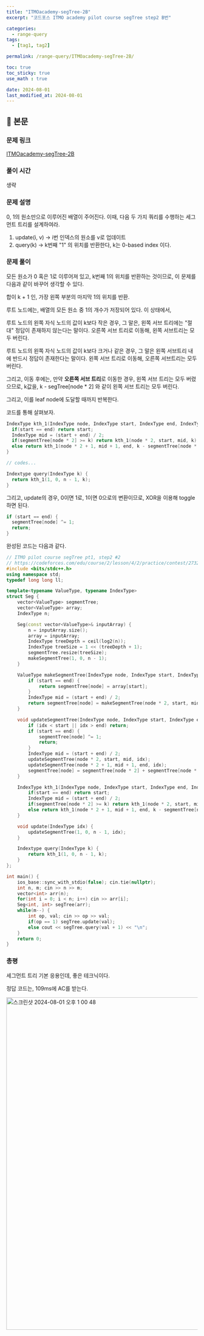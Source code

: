 ```yaml
---
title: "ITMOacademy-segTree-2B"
excerpt: "코드포스 ITMO academy pilot course segTree step2 B번"

categories:
  - range-query
tags:
  - [tag1, tag2]

permalink: /range-query/ITMOacademy-segTree-2B/

toc: true
toc_sticky: true
use_math : true

date: 2024-08-01
last_modified_at: 2024-08-01
---
```


## 🦥 본문

### 문제 링크

[ITMOacademy-segTree-2B](https://codeforces.com/edu/course/2/lesson/4/2/practice/contest/273278/problem/B)

### 풀이 시간

생략

### 문제 설명

0, 1의 원소만으로 이루어진 배열이 주어진다. 이때, 다음 두 가지 쿼리를 수행하는 세그먼트 트리를 설계하여라. 

1. update(i, v) -> i번 인덱스의 원소를 v로 업데이트
2. query(k) -> k번째 "1" 의 위치를 반환한다, k는 0-based index 이다.

### 문제 풀이

모든 원소가 0 혹은 1로 이루어져 있고, k번째 1의 위치를 반환하는 것이므로, 이 문제를 다음과 같이 바꾸어 생각할 수 있다. 

합이 k + 1 인, 가장 왼쪽 부분의 마지막 1의 위치를 반환. 

루트 노드에는, 배열의 모든 원소 중 1의 개수가 저장되어 있다. 이 상태에서, 

루트 노드의 왼쪽 자식 노드의 값이 k보다 작은 경우, 그 말은, 왼쪽 서브 트리에는 "절대" 정답이 존재하지 않는다는 말이다. 오른쪽 서브 트리로 이동해, 왼쪽 서브트리는 모두 버린다. 

루트 노드의 왼쪽 자식 노드의 값이 k보다 크거나 같은 경우, 그 말은 왼쪽 서브트리 내에 반드시 정답이 존재한다는 말이다. 왼쪽 서브 트리로 이동해, 오른쪽 서브트리는 모두 버린다. 

그리고, 이동 후에는, 만약 **오른쪽 서브 트리**로 이동한 경우, 왼쪽 서브 트리는 모두 버렸으므로, k값을, k - segTree[node * 2] 와 같이 왼쪽 서브 트리는 모두 버린다. 

그리고, 이를 leaf node에 도달할 때까지 반복한다. 

코드를 통해 살펴보자. 

```cpp
IndexType kth_1(IndexType node, IndexType start, IndexType end, IndexType k) {
  if(start == end) return start;
  IndexType mid = (start + end) / 2;
  if(segmentTree[node * 2] >= k) return kth_1(node * 2, start, mid, k);
  else return kth_1(node * 2 + 1, mid + 1, end, k - segmentTree[node * 2]);
}

// codes...

Indextype query(IndexType k) {
  return kth_1(1, 0, n - 1, k);
}
```

그리고, update의 경우, 0이면 1로, 1이면 0으로의 변환이므로, XOR을 이용해 toggle 하면 된다. 

```cpp
if (start == end) {
  segmentTree[node] ^= 1;
  return;
}
```

완성된 코드는 다음과 같다. 

```cpp
// ITMO pilot course segTree pt1, step2 #2
// https://codeforces.com/edu/course/2/lesson/4/2/practice/contest/273278/problem/B
#include <bits/stdc++.h>
using namespace std;
typedef long long ll;

template<typename ValueType, typename IndexType>
struct Seg {
    vector<ValueType> segmentTree;
    vector<ValueType> array;
    IndexType n;

    Seg(const vector<ValueType>& inputArray) {
        n = inputArray.size();
        array = inputArray;
        IndexType treeDepth = ceil(log2(n));
        IndexType treeSize = 1 << (treeDepth + 1);
        segmentTree.resize(treeSize);
        makeSegmentTree(1, 0, n - 1);
    }

    ValueType makeSegmentTree(IndexType node, IndexType start, IndexType end) {
        if (start == end) {
            return segmentTree[node] = array[start];
        }
        IndexType mid = (start + end) / 2;
        return segmentTree[node] = makeSegmentTree(node * 2, start, mid) + makeSegmentTree(node * 2 + 1, mid + 1, end);
    }

    void updateSegmentTree(IndexType node, IndexType start, IndexType end, IndexType idx) {
        if (idx < start || idx > end) return;
        if (start == end) {
            segmentTree[node] ^= 1;
            return;
        }
        IndexType mid = (start + end) / 2;
        updateSegmentTree(node * 2, start, mid, idx);
        updateSegmentTree(node * 2 + 1, mid + 1, end, idx);
        segmentTree[node] = segmentTree[node * 2] + segmentTree[node * 2 + 1];
    }

    IndexType kth_1(IndexType node, IndexType start, IndexType end, IndexType k) {
        if(start == end) return start;
        IndexType mid = (start + end) / 2;
        if(segmentTree[node * 2] >= k) return kth_1(node * 2, start, mid, k);
        else return kth_1(node * 2 + 1, mid + 1, end, k - segmentTree[node * 2]);
    }

    void update(IndexType idx) {
        updateSegmentTree(1, 0, n - 1, idx);
    }

    Indextype query(IndexType k) {
        return kth_1(1, 0, n - 1, k);
    }
};

int main() {
    ios_base::sync_with_stdio(false); cin.tie(nullptr);
    int n, m; cin >> n >> m;
    vector<int> arr(n);
    for(int i = 0; i < n; i++) cin >> arr[i];
    Seg<int, int> segTree(arr);
    while(m--) {
        int op, val; cin >> op >> val;
        if(op == 1) segTree.update(val);
        else cout << segTree.query(val + 1) << "\n";
    }
    return 0;
}
```

### 총평

세그먼트 트리 기본 응용인데, 좋은 테크닉이다. 

정답 코드는, 109ms에 AC를 받는다. 

<img width="876" alt="스크린샷 2024-08-01 오후 1 00 48" src="https://github.com/user-attachments/assets/f6352988-10a5-4d2f-a773-05b2ae805f99">








